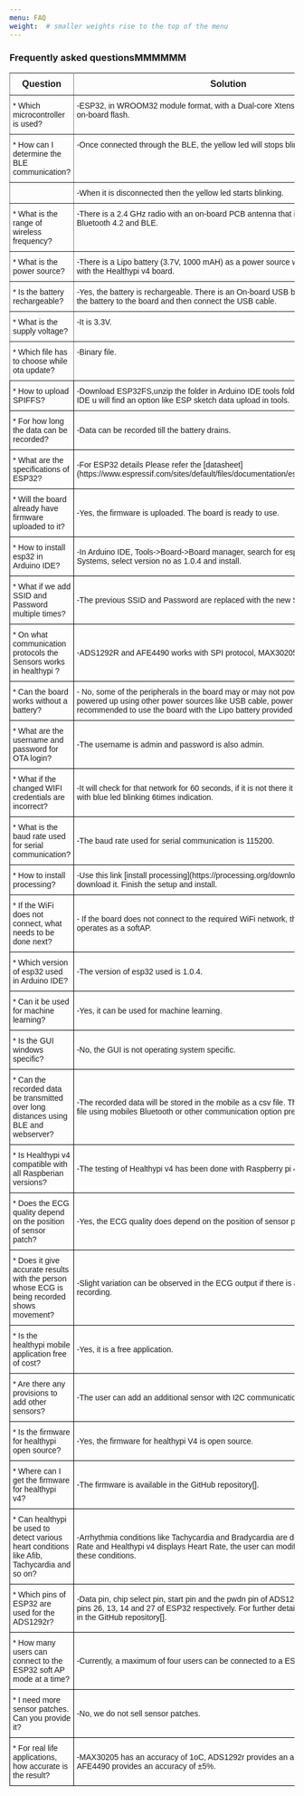 ```yaml
---
menu: FAQ
weight:  # smaller weights rise to the top of the menu
---
```

### Frequently asked questionsMMMMMM

<style type="text/css">
.tg  {border-collapse:collapse;border-spacing:0;}
.tg td{font-family: Arial, sans-serif;font-size:14px;padding:10px 5px;border-style:solid;border-width:1px;overflow:hidden;word-break:normal;border-color:black;}
.tg th{font-family: Arial, sans-serif;font-size:14px;font-weight:normal;padding:10px 5px;border-style:solid;border-width:1px;overflow:hidden;word-break:normal;border-color:black;}
.tg .tg-ui9f{font-size:16px;font-family:Tahoma, Geneva, sans-serif !important;; border-color: inherit; text-align: center; vertical-align: top}
.tg .tg-0pky{border-color: inherit; text-align: left; vertical-align: top}
</style>
<table class="tg">
  <tr>
    <th class="tg-ui9f"><span style="font-weight: bold">Question</span></th>
    <th class="tg-ui9f"><span style="font-weight: bold">Solution</span></th>
  </tr>
  <tr>
    <td class="tg-0pky">* Which microcontroller is used?</td>
    <td class="tg-0pky">-ESP32, in WROOM32 module format, with a Dual-core Xtensa 32-bit CPU, 4 MB of on-board flash.</td>
  </tr>
  <tr>
    <td class="tg-0pky">* How can I determine the BLE communication?</td>
    <td class="tg-0pky">-Once connected through the BLE, the yellow led will stops blinking.</td>
  </tr>
  <tr>
    <td class="tg-0pky"></td>
    <td class="tg-0pky">-When it is disconnected then the yellow led starts blinking.</td>
  </tr>
  <tr>
    <td class="tg-0pky">* What is the range of wireless frequency?</td>
    <td class="tg-0pky">-There is a 2.4 GHz radio with an on-board PCB antenna that is compatible with Bluetooth 4.2 and BLE.</td>
  </tr>
  <tr>
    <td class="tg-0pky">* What is the power source?</td>
    <td class="tg-0pky">-There is a Lipo battery (3.7V, 1000 mAH) as a power source which is provided along with the Healthypi v4 board.</td>
  </tr>
  <tr>
    <td class="tg-0pky">* Is the battery rechargeable?</td>
    <td class="tg-0pky">-Yes, the battery is rechargeable. There is an On-board USB battery charger, plug in the battery to the board and then connect the USB cable.</td>
  </tr>
  <tr>
    <td class="tg-0pky">* What is the supply voltage?</td>
    <td class="tg-0pky">-It is 3.3V.</td>
  </tr>
  <tr>
    <td class="tg-0pky">* Which file has to choose while ota update?</td>
    <td class="tg-0pky">-Binary file.</td>
  </tr>
  <tr>
    <td class="tq-0pky">* How to upload SPIFFS?</td>
    <td class="tg-0pky">-Download ESP32FS,unzip the folder in Arduino IDE tools folder and  open the Arduino IDE u will find an option like ESP sketch data upload in tools.</td>
  </tr>
  <tr>
    <td class="tq-0pky">* For how long the data can be recorded?</td>
    <td class="tq-0pky">-Data can be recorded till the battery drains.</td>
  </tr>
  <tr>
    <td class="tq-0pky">* What are the specifications of ESP32?</td>
    <td class-"tq-0pky">-For ESP32 details Please refer the [datasheet](https://www.espressif.com/sites/default/files/documentation/esp32_datasheet_en.pdf).</td>
  </tr>
    <tr>
    <td class="tq-0pky">* Will the board already have firmware uploaded to it?</td>
    <td class="tq-0pky">-Yes, the firmware is uploaded. The board is ready to use.</td>
  </tr>
  </tr>
    <tr>
    <td class="tq-0pky">* How to install esp32 in Arduino IDE?</td>
    <td class="tq-0pky">-In Arduino IDE, Tools->Board->Board manager, search for esp32 by Espressif Systems, select version no as 1.0.4 and install.</td>
  </tr>
  <tr>
    <td class="tq-0pky">* What if we add SSID and Password multiple times?</td>
    <td class="tq-0pky">-The previous SSID and Password are replaced with the new SSID and Password.</td>
  </tr>
  </tr>
    <tr>
    <td class="tq-0pky">* On what communication protocols the Sensors works in healthypi ?</td>
    <td class="tq-0pky">-ADS1292R and AFE4490 works with SPI protocol, MAX30205 work with I2c protocol.</td>
  </tr>
  <tr>
    <td class="tq-0pky">* Can the board works without a battery?</td>
    <td class="tq-0pky">- No, some of the peripherals in the board may or may not power up  when the board is powered up using other power sources like USB cable, power bank and so on. So, it is recommended to use the board with the Lipo battery provided along with the board.</td>
  </tr>
  <tr>
    <td class="tq-0pky">* What are the username and password for OTA login?</td>
    <td class="tq-0pky">-The username is admin and password is also admin.</td>
  </tr>
  <tr>
    <td class="tq-0pky">* What if the changed WIFI credentials are incorrect?</td>
    <td class="tq-0pky">-It will check for that network for 60 seconds, if it is not there it will go to softAp mode with blue led blinking 6times indication.</td>
  </tr>
  <tr>
    <td class="tq-0pky">* What is the baud rate used for serial communication?</td>
    <td class="tq-0pky">-The baud rate used for serial communication is 115200.</td>
  </tr>
  <tr>
    <td class="tq-0pky">* How to install processing?</td>
    <td class="tq-0pky">-Use this link [install processing](https://processing.org/download/). Select the OS and download it. Finish the setup and install.</td>
  </tr>
  <tr>
    <td class="tq-0pky">* If the WiFi does not connect, what needs to be done next?</td>
    <td class="tq-0pky">- If the board does not connect to the required WiFi network, the board restarts and operates as a softAP.</td>
  </tr>
  <tr>
    <td class="tq-0pky">* Which version of esp32 used in Arduino IDE?</td>
    <td class="tq-0pky">-The version of esp32 used is 1.0.4.</td>
  </tr>
  <tr>
    <td class="tq-0pky">* Can it be used for machine learning?</td>
    <td class="tq-0pky">-Yes, it can be used for machine learning.</td>
  </tr>
  <tr>
    <td class="tq-0pky">* Is the GUI windows specific?</td>
    <td class="tq-0pky">-No, the GUI is not operating system specific.</td>
  </tr>
  <tr>
    <td class="tq-0pky">* Can the recorded data be transmitted over long distances using BLE and webserver?</td>
    <td class="tq-0pky">-The recorded data will be stored in the mobile as a csv file. The user can transmit the file using mobiles Bluetooth or other communication option present in the phone.</td>
  </tr>
  <tr>
    <td class="tq-0pky">* Is Healthypi v4 compatible with all Raspberian versions?</td>
    <td class="tq-0pky">-The testing of Healthypi v4 has been done with Raspberry pi 4.</td>
  </tr>
  <tr>
    <td class="tq-0pky">* Does the ECG quality depend on the position of sensor patch?</td>
    <td class="tq-0pky">-Yes, the ECG quality does depend on the position of sensor patch.</td>
  </tr>
  <tr>
    <td class="tq-0pky">* Does it give accurate results with the person whose ECG is being recorded shows movement?</td>
    <td class="tq-0pky">-Slight variation can be observed in the ECG output if there is any movement while recording.</td>
  </tr>
  <tr>
    <td class="tq-0pky">* Is the healthypi mobile application free of cost?</td>
    <td class="tq-0pky">-Yes, it is a free application.</td>
  </tr>
  <tr>
    <td class="tq-0pky">* Are there any provisions to add other sensors?</td>
    <td class="tq-0pky">-The user can add an additional sensor with I2C communication protocol.</td>
  </tr>
  <tr>
    <td class="tq-0pky">* Is the firmware for healthypi open source?</td>
    <td class="tq-0pky">-Yes, the firmware for healthypi V4 is open source.</td>
  </tr>
  <tr>
    <td class="tq-0pky">* Where can I get the firmware for healthypi v4?</td>
    <td class="tq-0pky">-The firmware is available in the GitHub repository[].</td>
  </tr>
 <tr>
    <td class="tq-0pky">* Can healthypi be used to detect various heart conditions like Afib, Tachycardia and so on?</td>
    <td class="tq-0pky">-Arrhythmia conditions like Tachycardia and Bradycardia are detected based on Heart Rate and Healthypi v4 displays Heart Rate, the user can modify the firmware to detect these conditions.</td>
  </tr>
  <tr>
    <td class="tq-0pky">* Which pins of ESP32 are used for the ADS1292r?</td>
    <td class="tq-0pky">-Data pin, chip select pin, start pin and the pwdn pin of ADS1292r are connected to pins 26, 13, 14 and 27 of ESP32 respectively. For further details refer to the schematic in the GitHub repository[].</td>
  </tr>
  <tr>
    <td class="tq-0pky">* How many users can connect to the ESP32 soft AP mode at a time?</td>
    <td class="tq-0pky">-Currently, a maximum of four users can be connected to a ESP32 softAP.</td>
  </tr>
  <tr>
    <td class="tq-0pky">* I need more sensor patches. Can you provide it?</td>
    <td class="tq-0pky">-No, we do not sell sensor patches.</td>
  </tr>
  <tr>
    <td class="tq-0pky">* For real life applications, how accurate is the result?</td>
    <td class="tq-0pky">-MAX30205 has an accuracy of 1oC, ADS1292r provides an accuracy of ±2% while AFE4490 provides an accuracy of ±5%.</td>
  </tr>
</table>
